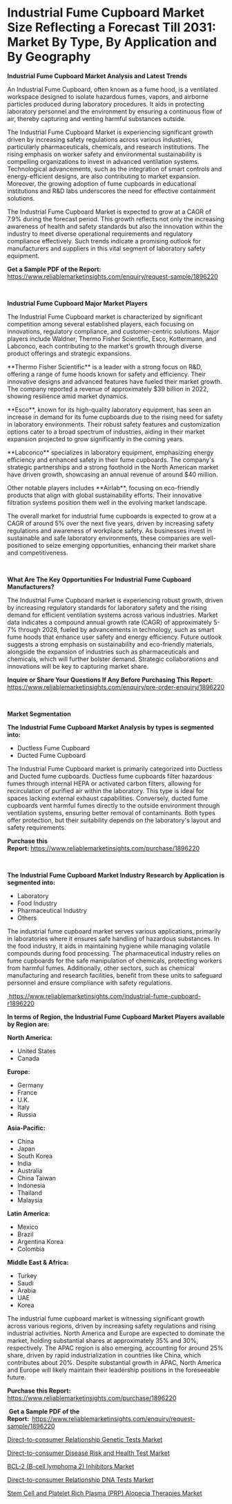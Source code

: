<p><h1>Industrial Fume Cupboard Market Size Reflecting a Forecast Till 2031: Market By Type, By Application and By Geography</h1></p><p><strong>Industrial Fume Cupboard Market Analysis and Latest Trends</strong></p>
<p><p>An Industrial Fume Cupboard, often known as a fume hood, is a ventilated workspace designed to isolate hazardous fumes, vapors, and airborne particles produced during laboratory procedures. It aids in protecting laboratory personnel and the environment by ensuring a continuous flow of air, thereby capturing and venting harmful substances outside.</p><p>The Industrial Fume Cupboard Market is experiencing significant growth driven by increasing safety regulations across various industries, particularly pharmaceuticals, chemicals, and research institutions. The rising emphasis on worker safety and environmental sustainability is compelling organizations to invest in advanced ventilation systems. Technological advancements, such as the integration of smart controls and energy-efficient designs, are also contributing to market expansion. Moreover, the growing adoption of fume cupboards in educational institutions and R&D labs underscores the need for effective containment solutions.</p><p>The Industrial Fume Cupboard Market is expected to grow at a CAGR of 7.9% during the forecast period. This growth reflects not only the increasing awareness of health and safety standards but also the innovation within the industry to meet diverse operational requirements and regulatory compliance effectively. Such trends indicate a promising outlook for manufacturers and suppliers in this vital segment of laboratory safety equipment.</p></p>
<p><strong>Get a Sample PDF of the Report:&nbsp;</strong> <a href="https://www.reliablemarketinsights.com/enquiry/request-sample/1896220?utm_campaign=1772&utm_medium=2&utm_source=Github&utm_content=ia&utm_term=24102024&utm_id=industrial-fume-cupboard">https://www.reliablemarketinsights.com/enquiry/request-sample/1896220</a></p>
<p>&nbsp;</p>
<p><strong>Industrial Fume Cupboard Major Market Players</strong></p>
<p><p>The Industrial Fume Cupboard market is characterized by significant competition among several established players, each focusing on innovations, regulatory compliance, and customer-centric solutions. Major players include Waldner, Thermo Fisher Scientific, Esco, Kottermann, and Labconco, each contributing to the market's growth through diverse product offerings and strategic expansions.</p><p>**Thermo Fisher Scientific** is a leader with a strong focus on R&D, offering a range of fume hoods known for safety and efficiency. Their innovative designs and advanced features have fueled their market growth. The company reported a revenue of approximately $39 billion in 2022, showing resilience amid market dynamics.</p><p>**Esco**, known for its high-quality laboratory equipment, has seen an increase in demand for its fume cupboards due to the rising need for safety in laboratory environments. Their robust safety features and customization options cater to a broad spectrum of industries, aiding in their market expansion projected to grow significantly in the coming years.</p><p>**Labconco** specializes in laboratory equipment, emphasizing energy efficiency and enhanced safety in their fume cupboards. The company's strategic partnerships and a strong foothold in the North American market have driven growth, showcasing an annual revenue of around $40 million.</p><p>Other notable players includes **Airlab**, focusing on eco-friendly products that align with global sustainability efforts. Their innovative filtration systems position them well in the evolving market landscape.</p><p>The overall market for industrial fume cupboards is expected to grow at a CAGR of around 5% over the next five years, driven by increasing safety regulations and awareness of workplace safety. As businesses invest in sustainable and safe laboratory environments, these companies are well-positioned to seize emerging opportunities, enhancing their market share and competitiveness.</p></p>
<p>&nbsp;</p>
<p><strong>What Are The Key Opportunities For Industrial Fume Cupboard Manufacturers?</strong></p>
<p><p>The Industrial Fume Cupboard market is experiencing robust growth, driven by increasing regulatory standards for laboratory safety and the rising demand for efficient ventilation systems across various industries. Market data indicates a compound annual growth rate (CAGR) of approximately 5-7% through 2028, fueled by advancements in technology, such as smart fume hoods that enhance user safety and energy efficiency. Future outlook suggests a strong emphasis on sustainability and eco-friendly materials, alongside the expansion of industries such as pharmaceuticals and chemicals, which will further bolster demand. Strategic collaborations and innovations will be key to capturing market share.</p></p>
<p><strong>Inquire or Share Your Questions If Any Before Purchasing This Report:</strong> <a href="https://www.reliablemarketinsights.com/enquiry/pre-order-enquiry/1896220?utm_campaign=1772&utm_medium=2&utm_source=Github&utm_content=ia&utm_term=24102024&utm_id=industrial-fume-cupboard">https://www.reliablemarketinsights.com/enquiry/pre-order-enquiry/1896220</a></p>
<p>&nbsp;</p>
<p><strong>Market Segmentation</strong></p>
<p><strong>The Industrial Fume Cupboard Market Analysis by types is segmented into:</strong></p>
<p><ul><li>Ductless Fume Cupboard</li><li>Ducted Fume Cupboard</li></ul></p>
<p><p>The Industrial Fume Cupboard market is primarily categorized into Ductless and Ducted fume cupboards. Ductless fume cupboards filter hazardous fumes through internal HEPA or activated carbon filters, allowing for recirculation of purified air within the laboratory. This type is ideal for spaces lacking external exhaust capabilities. Conversely, ducted fume cupboards vent harmful fumes directly to the outside environment through ventilation systems, ensuring better removal of contaminants. Both types offer protection, but their suitability depends on the laboratory's layout and safety requirements.</p></p>
<p><strong>Purchase this Report:&nbsp;</strong><a href="https://www.reliablemarketinsights.com/purchase/1896220?utm_campaign=1772&utm_medium=2&utm_source=Github&utm_content=ia&utm_term=24102024&utm_id=industrial-fume-cupboard">https://www.reliablemarketinsights.com/purchase/1896220</a></p>
<p>&nbsp;</p>
<p><strong>The Industrial Fume Cupboard Market Industry Research by Application is segmented into:</strong></p>
<p><ul><li>Laboratory</li><li>Food Industry</li><li>Pharmaceutical Industry</li><li>Others</li></ul></p>
<p><p>The industrial fume cupboard market serves various applications, primarily in laboratories where it ensures safe handling of hazardous substances. In the food industry, it aids in maintaining hygiene while managing volatile compounds during food processing. The pharmaceutical industry relies on fume cupboards for the safe manipulation of chemicals, protecting workers from harmful fumes. Additionally, other sectors, such as chemical manufacturing and research facilities, benefit from these units to safeguard personnel and ensure compliance with safety regulations.</p></p>
<p><a href="https://www.reliablemarketinsights.com/industrial-fume-cupboard-r1896220?utm_campaign=1772&utm_medium=2&utm_source=Github&utm_content=ia&utm_term=24102024&utm_id=industrial-fume-cupboard">&nbsp;https://www.reliablemarketinsights.com/industrial-fume-cupboard-r1896220</a></p>
<p><strong>In terms of Region, the Industrial Fume Cupboard Market Players available by Region are:</strong></p>
<p>
    <p> <strong> North America: </strong>
        <ul>
            <li>United States</li>
            <li>Canada</li>
        </ul>
        </p> 
    <p> <strong> Europe: </strong>
        <ul>
            <li>Germany</li>
            <li>France</li>
            <li>U.K.</li>
            <li>Italy</li>
            <li>Russia</li>
        </ul>
        </p> 
    <p> <strong> Asia-Pacific: </strong>
        <ul>
            <li>China</li>
            <li>Japan</li>
            <li>South Korea</li>
            <li>India</li>
            <li>Australia</li>
            <li>China Taiwan</li>
            <li>Indonesia</li>
            <li>Thailand</li>
            <li>Malaysia</li>
        </ul>
        </p> 
    <p> <strong> Latin America: </strong>
        <ul>
            <li>Mexico</li>
            <li>Brazil</li>
            <li>Argentina Korea</li>
            <li>Colombia</li>
        </ul>
        </p> 
    <p> <strong> Middle East & Africa: </strong>
        <ul>
            <li>Turkey</li>
            <li>Saudi</li>
            <li>Arabia</li>
            <li>UAE</li>
            <li>Korea</li>
        </ul>
    </p>
    </p>
<p><p>The industrial fume cupboard market is witnessing significant growth across various regions, driven by increasing safety regulations and rising industrial activities. North America and Europe are expected to dominate the market, holding substantial shares at approximately 35% and 30%, respectively. The APAC region is also emerging, accounting for around 25% share, driven by rapid industrialization in countries like China, which contributes about 20%. Despite substantial growth in APAC, North America and Europe will likely maintain their leadership positions in the foreseeable future.</p></p>
<p><strong>Purchase this Report: </strong><a href="https://www.reliablemarketinsights.com/purchase/1896220?utm_campaign=1772&utm_medium=2&utm_source=Github&utm_content=ia&utm_term=24102024&utm_id=industrial-fume-cupboard">https://www.reliablemarketinsights.com/purchase/1896220</a></p>
<p>&nbsp;<strong>Get a Sample PDF of the Report:&nbsp;&nbsp;</strong><a href="https://www.reliablemarketinsights.com/enquiry/request-sample/1896220?utm_campaign=1772&utm_medium=2&utm_source=Github&utm_content=ia&utm_term=24102024&utm_id=industrial-fume-cupboard">https://www.reliablemarketinsights.com/enquiry/request-sample/1896220</a></p>
<p><strong></strong></p>
<p><p><a href="https://www.linkedin.com/pulse/direct-to-consumer-relationship-genetic-tests-market-size-share-uldtc?utm_campaign=1772&utm_medium=2&utm_source=Github&utm_content=ia&utm_term=24102024&utm_id=industrial-fume-cupboard">Direct-to-consumer Relationship Genetic Tests Market</a></p><p><a href="https://www.linkedin.com/pulse/emerging-technologies-reshaping-direct-to-consumer-disease-jxshc?utm_campaign=1772&utm_medium=2&utm_source=Github&utm_content=ia&utm_term=24102024&utm_id=industrial-fume-cupboard">Direct-to-consumer Disease Risk and Health Test Market</a></p><p><a href="https://www.linkedin.com/pulse/global-bcl-2-b-cell-lymphoma-2-inhibitors-market-product-tmp4c?utm_campaign=1772&utm_medium=2&utm_source=Github&utm_content=ia&utm_term=24102024&utm_id=industrial-fume-cupboard">BCL-2 (B-cell lymphoma 2) Inhibitors Market</a></p><p><a href="https://www.linkedin.com/pulse/insights-direct-to-consumer-relationship-dna-tests-market-players-il0gc?utm_campaign=1772&utm_medium=2&utm_source=Github&utm_content=ia&utm_term=24102024&utm_id=industrial-fume-cupboard">Direct-to-consumer Relationship DNA Tests Market</a></p><p><a href="https://www.linkedin.com/pulse/disruption-innovation-stem-cell-platelet-rich-plasma-w42uc?utm_campaign=1772&utm_medium=2&utm_source=Github&utm_content=ia&utm_term=24102024&utm_id=industrial-fume-cupboard">Stem Cell and Platelet Rich Plasma (PRP) Alopecia Therapies Market</a></p></p>